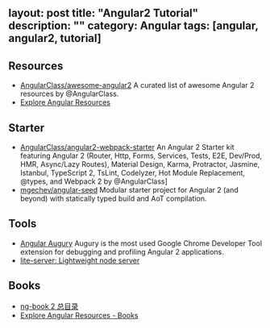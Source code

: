 layout: post
title: "Angular2 Tutorial"
description: ""
category: Angular
tags: [angular, angular2, tutorial]
---

## Resources

- [AngularClass/awesome-angular2](https://github.com/AngularClass/awesome-angular2) A curated list of awesome Angular 2 resources by @AngularClass.
- [Explore Angular Resources](https://angular.io/resources/)

## Starter

- [AngularClass/angular2-webpack-starter](https://github.com/AngularClass/angular2-webpack-starter) An Angular 2 Starter kit featuring Angular 2 (Router, Http, Forms, Services, Tests, E2E, Dev/Prod, HMR, Async/Lazy Routes), Material Design, Karma, Protractor, Jasmine, Istanbul, TypeScript 2, TsLint, Codelyzer, Hot Module Replacement, @types, and Webpack 2 by @AngularClass]
- [mgechev/angular-seed](https://github.com/mgechev/angular-seed) Modular starter project for Angular 2 (and beyond) with statically typed build and AoT compilation.

## Tools

- [Angular Augury](https://augury.angular.io/) Augury is the most used Google Chrome Developer Tool extension for debugging and profiling Angular 2 applications.
- [lite-server: Lightweight node server](https://github.com/johnpapa/lite-server)

## Books

- [ng-book 2 总目录](https://github.com/kittencup/angular2-ama-cn/issues/43)
- [Explore Angular Resources - Books](https://angular.io/resources/#!#Books)
